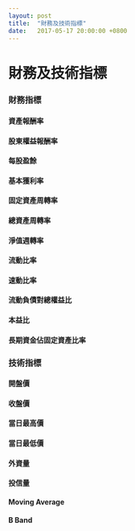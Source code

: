 ```yaml
---
layout: post
title:  "財務及技術指標"
date:   2017-05-17 20:00:00 +0800
---
```


# 財務及技術指標

### 財務指標

#### 資產報酬率
####
#### 股東權益報酬率
####
#### 每股盈餘 
####
#### 基本獲利率 
####
#### 固定資產周轉率
####
#### 總資產周轉率 
####
#### 淨值週轉率
####
#### 流動比率
####
#### 速動比率
####
#### 流動負債對總權益比
####
#### 本益比 
####
#### 長期資金佔固定資產比率
####

### 技術指標

####
#### 開盤價
####
#### 收盤價
####
#### 當日最高價
####
#### 當日最低價
####
#### 外資量
####
#### 投信量
####
#### Moving Average
####
#### B Band